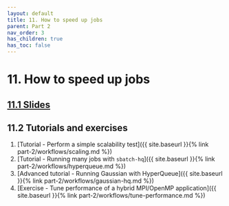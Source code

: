 ```yaml
---
layout: default
title: 11. How to speed up jobs
parent: Part 2
nav_order: 3
has_children: true
has_toc: false
---
```


# 11. How to speed up jobs

## [11.1 Slides](https://a3s.fi/CSC_training/11_speed_up_jobs.html)

## 11.2 Tutorials and exercises

1. [Tutorial - Perform a simple scalability test]({{ site.baseurl }}{% link part-2/workflows/scaling.md %})
2. [Tutorial - Running many jobs with `sbatch-hq`]({{ site.baseurl }}{% link part-2/workflows/hyperqueue.md %})
3. [Advanced tutorial - Running Gaussian with HyperQueue]({{ site.baseurl }}{% link part-2/workflows/gaussian-hq.md %})
4. [Exercise - Tune performance of a hybrid MPI/OpenMP application]({{ site.baseurl }}{% link part-2/workflows/tune-performance.md %})

